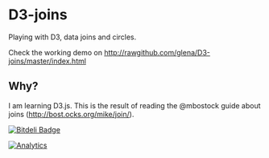 D3-joins
========

Playing with D3, data joins and circles.

Check the working demo on http://rawgithub.com/glena/D3-joins/master/index.html

Why?
----

I am learning D3.js. This is the result of reading the @mbostock guide about joins (http://bost.ocks.org/mike/join/).



[![Bitdeli Badge](https://d2weczhvl823v0.cloudfront.net/glena/d3-joins/trend.png)](https://bitdeli.com/free "Bitdeli Badge")

[![Analytics](https://ga-beacon.appspot.com/UA-32429094-1/glena/D3-joins)](https://github.com/glena/D3-joins)
